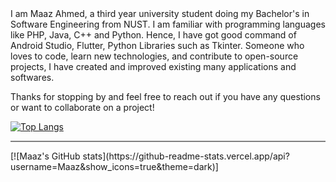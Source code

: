 <html>
I am Maaz Ahmed, a third year university student doing my Bachelor's in Software Engineering from NUST. I am familiar with programming languages like PHP, Java, C++ and Python. Hence, I have got good command of Android Studio, Flutter, Python Libraries such as Tkinter. Someone who loves to code, learn new technologies, and contribute to open-source projects, I have created and improved existing many applications and softwares.

Thanks for stopping by and feel free to reach out if you have any questions or want to collaborate on a project!


[![Top Langs](https://github-readme-stats.vercel.app/api/top-langs/?username=Maaz&layout=compact)](https://github.com/Maaz868/github-readme-stats)
<hr style="height:2px;border-width:0;color:gray;background-color:gray">
[![Maaz's GitHub stats](https://github-readme-stats.vercel.app/api?username=Maaz&show_icons=true&theme=dark)]
  </html>

